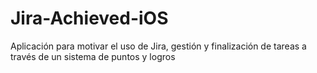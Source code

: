 Jira-Achieved-iOS
=================

Aplicación para motivar el uso de Jira, gestión y finalización de tareas a través de un sistema de puntos y logros
